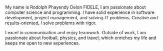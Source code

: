 
My name is Rodolph Phayendy Delon FIDELE, I am passionate about computer science and programming. I have solid experience in software development, project management, and solving IT problems. Creative and results-oriented, I solve problems with rigor.

I excel in communication and enjoy teamwork. Outside of work, I am passionate about football, physics, and travel, which enriches my life and keeps me open to new experiences.
